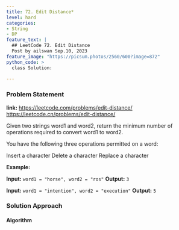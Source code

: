 ```yaml
---
title: 72. Edit Distance*
level: hard
categories:
- String
- DP
feature_text: |
  ## LeetCode 72. Edit Distance
  Post by ailswan Sep.10, 2023
feature_image: "https://picsum.photos/2560/600?image=872"
python_code: >
  class Solution:
   
---
```


### Problem Statement
**link:**
https://leetcode.com/problems/edit-distance/
https://leetcode.cn/problems/edit-distance/

Given two strings word1 and word2, return the minimum number of operations required to convert word1 to word2.

You have the following three operations permitted on a word:

Insert a character
Delete a character
Replace a character


**Example:**

**Input:** `word1 = "horse", word2 = "ros"`
**Output:** `3`

**Input:** `word1 = "intention", word2 = "execution"`
**Output:** `5`


### Solution Approach

 
#### Algorithm
 

